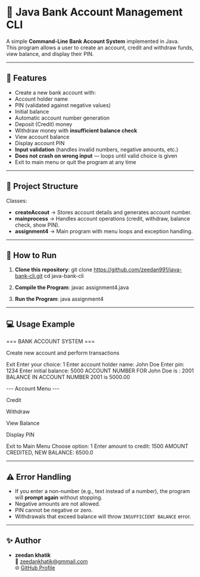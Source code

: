 
# 🏦 Java Bank Account Management CLI

A simple **Command-Line Bank Account System** implemented in Java.  
This program allows a user to create an account, credit and withdraw funds, view balance, and display their PIN.

---

## 📌 Features

- Create a new bank account with:
- Account holder name
- PIN (validated against negative values)
- Initial balance
- Automatic account number generation
- Deposit (Credit) money
- Withdraw money with **insufficient balance check**
- View account balance
- Display account PIN
- **Input validation** (handles invalid numbers, negative amounts, etc.)
- **Does not crash on wrong input** — loops until valid choice is given
- Exit to main menu or quit the program at any time

---
## 📂 Project Structure

Classes:
- **createAccout** → Stores account details and generates account number.
- **mainprocess** → Handles account operations (credit, withdraw, balance check, show PIN).
- **assignment4** → Main program with menu loops and exception handling.

---

## 🚀 How to Run

1. **Clone this repository**:
  git clone https://github.com/zeedan991/java-bank-cli.git
  cd java-bank-cli

3. **Compile the Program**:
  javac assignment4.java

4. **Run the Program**:
  java assignment4
---

## 💻 Usage Example
=== BANK ACCOUNT SYSTEM ===

Create new account and perform transactions

Exit
Enter your choice: 1
Enter account holder name: John Doe
Enter pin: 1234
Enter initial balance: 5000
ACCOUNT NUMBER FOR John Doe is : 2001
BALANCE IN ACCOUNT NUMBER 2001 is 5000.00

--- Account Menu ---

Credit

Withdraw

View Balance

Display PIN

Exit to Main Menu
Choose option: 1
Enter amount to credit: 1500
AMOUNT CREDITED, NEW BALANCE: 6500.0


---

## ⚠ Error Handling
- If you enter a non-number (e.g., text instead of a number), the program will **prompt again** without stopping.
- Negative amounts are not allowed.
- PIN cannot be negative or zero.
- Withdrawals that exceed balance will throw `INSUFFICIENT BALANCE` error.

---



## ✨ Author
- **zeedan khatik**  
  📧 zeedankhatik@gmmail.com  
  🌐 [GitHub Profile](https://github.com/zeedan991)
